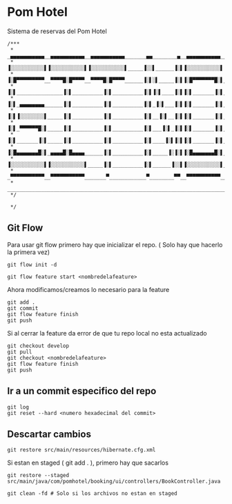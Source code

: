 # Pom Hotel
Sistema de reservas del Pom Hotel



```code
/***
 *    _▄▄▄▄▄▄▄▄▄▄▄__▄▄▄▄▄▄▄▄▄▄▄__▄▄▄▄▄▄▄▄▄▄▄_______▄▄________▄__▄▄▄▄▄▄▄▄▄▄▄__▄▄▄▄▄▄▄▄▄▄▄__▄▄▄▄▄▄▄▄▄▄▄__▄▄▄▄▄▄▄▄▄▄▄_
 *    ▐░░░░░░░░░░░▌▐░░░░░░░░░░░▌▐░░░░░░░░░░░▌_____▐░░▌______▐░▌▐░░░░░░░░░░░▌▐░░░░░░░░░░░▌▐░░░░░░░░░░░▌▐░░░░░░░░░░░▌
 *    ▐░█▀▀▀▀▀▀▀▀▀__▀▀▀▀█░█▀▀▀▀__▀▀▀▀█░█▀▀▀▀______▐░▌░▌_____▐░▌▐░█▀▀▀▀▀▀▀█░▌_▀▀▀▀█░█▀▀▀▀_▐░█▀▀▀▀▀▀▀▀▀_▐░█▀▀▀▀▀▀▀▀▀_
 *    ▐░▌_______________▐░▌__________▐░▌__________▐░▌▐░▌____▐░▌▐░▌_______▐░▌_____▐░▌_____▐░▌__________▐░▌__________
 *    ▐░▌_▄▄▄▄▄▄▄▄______▐░▌__________▐░▌__________▐░▌_▐░▌___▐░▌▐░▌_______▐░▌_____▐░▌_____▐░█▄▄▄▄▄▄▄▄▄_▐░█▄▄▄▄▄▄▄▄▄_
 *    ▐░▌▐░░░░░░░░▌_____▐░▌__________▐░▌__________▐░▌__▐░▌__▐░▌▐░▌_______▐░▌_____▐░▌_____▐░░░░░░░░░░░▌▐░░░░░░░░░░░▌
 *    ▐░▌_▀▀▀▀▀▀█░▌_____▐░▌__________▐░▌__________▐░▌___▐░▌_▐░▌▐░▌_______▐░▌_____▐░▌_____▐░█▀▀▀▀▀▀▀▀▀__▀▀▀▀▀▀▀▀▀█░▌
 *    ▐░▌_______▐░▌_____▐░▌__________▐░▌__________▐░▌____▐░▌▐░▌▐░▌_______▐░▌_____▐░▌_____▐░▌____________________▐░▌
 *    ▐░█▄▄▄▄▄▄▄█░▌_▄▄▄▄█░█▄▄▄▄______▐░▌__________▐░▌_____▐░▐░▌▐░█▄▄▄▄▄▄▄█░▌_____▐░▌_____▐░█▄▄▄▄▄▄▄▄▄__▄▄▄▄▄▄▄▄▄█░▌
 *    ▐░░░░░░░░░░░▌▐░░░░░░░░░░░▌_____▐░▌__________▐░▌______▐░░▌▐░░░░░░░░░░░▌_____▐░▌_____▐░░░░░░░░░░░▌▐░░░░░░░░░░░▌
 *    _▀▀▀▀▀▀▀▀▀▀▀__▀▀▀▀▀▀▀▀▀▀▀_______▀____________▀________▀▀__▀▀▀▀▀▀▀▀▀▀▀_______▀_______▀▀▀▀▀▀▀▀▀▀▀__▀▀▀▀▀▀▀▀▀▀▀_
 *    _____________________________________________________________________________________________________________
 */

 */

````

## Git Flow

Para usar git flow primero hay que inicializar el repo. ( Solo hay que hacerlo la primera vez)  

```code
git flow init -d

git flow feature start <nombredelafeature>  
````

Ahora modificamos/creamos lo necesario para la feature  

```code
git add .
git commit
git flow feature finish
git push
````

Si al cerrar la feature da error de que tu repo local no esta actualizado  

```code
git checkout develop
git pull
git checkout <nombredelafeature>
git flow feature finish
git push
````

## Ir a un commit especifico del repo  

```code
git log
git reset --hard <numero hexadecimal del commit>
````

## Descartar cambios

```code
git restore src/main/resources/hibernate.cfg.xml
````

Si estan en staged ( git add . ), primero hay que sacarlos  

```code
git restore --staged src/main/java/com/pomhotel/booking/ui/controllers/BookController.java

git clean -fd # Solo si los archivos no estan en staged
````

<!-- Regalito https://www.youtube.com/watch?v=Y6A_Czw8TFU -->

